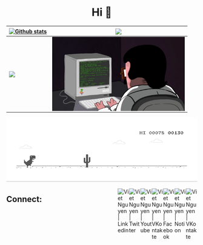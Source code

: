 <h1 align="center">Hi 👋</h1>

| <a href="https://github.com/viet-z00" target="_parent"><img align="center" src="https://github-readme-stats.vercel.app/api?username=viet-z00&show_icons=true&theme=vue-dark&hide_border=true&count_private=true" alt="Github stats" /></a> | <a href="https://github.com/viet-z00" target="_blank"><img align="center" src="https://github-readme-stats.vercel.app/api/top-langs/?username=viet-z00&layout=compact&theme=vue-dark&hide_border=true" /></a> |
| --- | --- |
| <a href="https://github.com/viet-z00" target="_blank"><img align="center" src="https://github-readme-streak-stats.herokuapp.com/?user=viet-z00&theme=vue-dark&hide_border=true&count_private=true" /></a> |<img align="center" alt="Coding" width="350px" src="https://github.com/viet-z00/viet-z00/blob/1f965a9c5c4816d71c409c85888ac4ba28bdc734/programming.gif" style="vertical-align:middle;margin:0px 0px"> |

[![](dino.gif)](https://github.com/viet-z00)

<a href="#" target="_blank">
  <img align="right" alt="Viet Nguyen | VKontakte" width="30px" src="https://upload.wikimedia.org/wikipedia/commons/thumb/e/e7/Instagram_logo_2016.svg/768px-Instagram_logo_2016.svg.png" /></a>
  
<a href="#" target="_blank">
  <img align="right" alt="Viet Nguyen | Notion" width="30px" src="https://upload.wikimedia.org/wikipedia/commons/4/45/Notion_app_logo.png" /></a>
  
<a href="#" target="_blank">
  <img align="right" alt="Viet Nguyen | Facebook" width="30px" src="https://cdn.worldvectorlogo.com/logos/facebook-3-3.svg" /></a>
  
<a href="#" target="_blank">
  <img align="right" alt="Viet Nguyen | VKontakte" width="30px" src="https://upload.wikimedia.org/wikipedia/commons/2/21/VK.com-logo.svg" /></a>
  
<a href="#" target="_blank">
  <img align="right" alt="Viet Nguyen | Youtube" width="30px" src="https://upload.wikimedia.org/wikipedia/commons/thumb/a/a0/YouTube_social_red_circle_%282017%29.svg/480px-YouTube_social_red_circle_%282017%29.svg.png" /></a>
  
 <a href="#" target="_blank">
  <img align="right" alt="Viet Nguyen | Twitter" width="30px" src="https://upload.wikimedia.org/wikipedia/ru/thumb/9/9f/Twitter_bird_logo_2012.svg/296px-Twitter_bird_logo_2012.svg.png" /></a>
  
 <a href="#" target="_blank">
  <img align="right" alt="Viet Nguyen | Linkedin" width="30px" src="https://upload.wikimedia.org/wikipedia/commons/thumb/c/c9/Linkedin.svg/1200px-Linkedin.svg.png" /></a>
  
## Connect:
